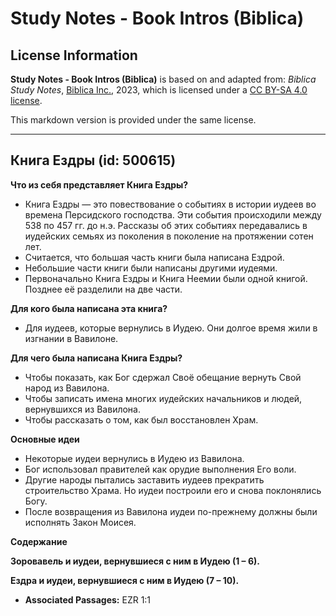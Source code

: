 # Study Notes - Book Intros (Biblica)

## License Information

**Study Notes - Book Intros (Biblica)** is based on and adapted from: _Biblica Study Notes_, [Biblica Inc.](https://www.biblica.com/), 2023, which is licensed under a [CC BY-SA 4.0 license](https://creativecommons.org/licenses/by-sa/4.0/legalcode.en).

This markdown version is provided under the same license.



--------------------------------

## Книга Ездры (id: 500615)

**Что из себя представляет Книга Ездры?**

* Книга Ездры — это повествование о событиях в истории иудеев во времена Персидского господства. Эти события происходили между 538 по 457 гг. до н.э. Рассказы об этих событиях передавались в иудейских семьях из поколения в поколение на протяжении сотен лет.
* Считается, что большая часть книги была написана Ездрой.
* Небольшие части книги были написаны другими иудеями.
* Первоначально Книга Ездры и Книга Неемии были одной книгой. Позднее её разделили на две части.

**Для кого была написана эта книга?**

* Для иудеев, которые вернулись в Иудею. Они долгое время жили в изгнании в Вавилоне.

**Для чего была написана Книга Ездры?**

* Чтобы показать, как Бог сдержал Своё обещание вернуть Свой народ из Вавилона.
* Чтобы записать имена многих иудейских начальников и людей, вернувшихся из Вавилона.
* Чтобы рассказать о том, как был восстановлен Храм.

**Основные идеи**

* Некоторые иудеи вернулись в Иудею из Вавилона.
* Бог использовал правителей как орудие выполнения Его воли.
* Другие народы пытались заставить иудеев прекратить строительство Храма. Но иудеи построили его и снова поклонялись Богу.
* После возвращения из Вавилона иудеи по\-прежнему должны были исполнять Закон Моисея.

**Содержание**

**Зоровавель и иудеи, вернувшиеся с ним в Иудею (1 – 6\).**

**Ездра и иудеи, вернувшиеся с ним в Иудею (7 – 10\).**

* **Associated Passages:** EZR 1:1

